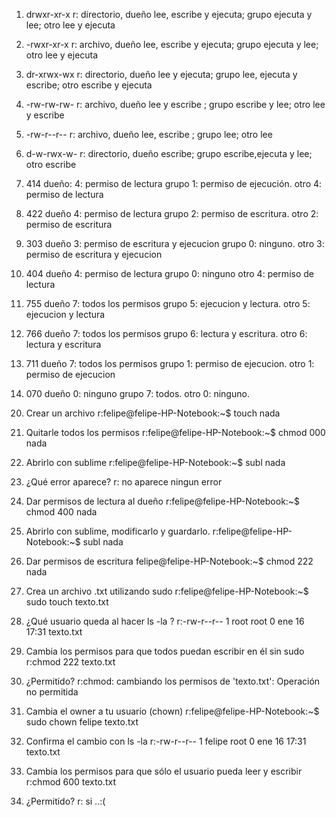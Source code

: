 1) drwxr-xr-x
r: directorio, dueño lee, escribe y ejecuta; grupo ejecuta y lee; otro lee y ejecuta

2) -rwxr-xr-x
r: archivo, dueño lee, escribe y ejecuta; grupo ejecuta y lee; otro lee y ejecuta

3) dr-xrwx-wx
r: directorio, dueño lee y ejecuta; grupo lee, ejecuta y escribe; otro escribe y ejecuta

4) -rw-rw-rw-
r: archivo, dueño lee y escribe ; grupo escribe y lee; otro lee y escribe

5) -rw-r--r--
r: archivo, dueño lee, escribe ; grupo  lee; otro lee 

6) d-w-rwx-w-
r: directorio, dueño escribe; grupo escribe,ejecuta y lee; otro escribe

7) 414
dueño: 
4: permiso de lectura 
grupo
1: permiso de ejecución. 
otro
4: permiso de lectura 

8) 422
dueño 4: permiso de lectura 
grupo 2: permiso de escritura. 
otro 2: permiso de escritura

9) 303
dueño 3: permiso de escritura y ejecucion
grupo 0: ninguno. 
otro 3: permiso de escritura y ejecucion

10) 404
dueño 4: permiso de lectura 
grupo 0: ninguno 
otro 4: permiso de lectura 

11) 755
dueño 7: todos los permisos 
grupo 5: ejecucion y lectura. 
otro 5: ejecucion y lectura

12) 766
dueño 7: todos los permisos 
grupo 6: lectura y escritura. 
otro 6: lectura y escritura 

13) 711
dueño 7: todos los permisos
grupo 1: permiso de ejecucion. 
otro 1: permiso de ejecucion 

14) 070
dueño 0: ninguno
grupo 7: todos. 
otro 0: ninguno.

20. Crear un archivo
r:felipe@felipe-HP-Notebook:~$ touch nada

21. Quitarle todos los permisos
r:felipe@felipe-HP-Notebook:~$ chmod 000 nada
22. Abrirlo con sublime
r:felipe@felipe-HP-Notebook:~$ subl nada
23. ¿Qué error aparece?
r: no aparece ningun error
24. Dar permisos de lectura al dueño
r:felipe@felipe-HP-Notebook:~$ chmod 400 nada
25. Abrirlo con sublime, modificarlo y guardarlo.
r:felipe@felipe-HP-Notebook:~$ subl nada
26. Dar permisos de escritura
felipe@felipe-HP-Notebook:~$ chmod 222 nada
27. Crea un archivo .txt utilizando sudo
r:felipe@felipe-HP-Notebook:~$ sudo touch texto.txt
28. ¿Qué usuario queda al hacer ls -la ?
r:-rw-r--r--  1 root   root          0 ene 16 17:31 texto.txt
29. Cambia los permisos para que todos puedan escribir en él sin sudo
r:chmod 222 texto.txt
30. ¿Permitido?
r:chmod: cambiando los permisos de 'texto.txt': Operación no permitida
31. Cambia el owner a tu usuario (chown)
r:felipe@felipe-HP-Notebook:~$ sudo chown felipe texto.txt

32. Confirma el cambio con ls -la
r:-rw-r--r--  1 felipe root          0 ene 16 17:31 texto.txt

33. Cambia los permisos para que sólo el usuario pueda leer y escribir
r:chmod 600 texto.txt
34. ¿Permitido?
r: si ..:(

